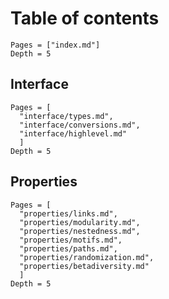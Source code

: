 # Table of contents

```@contents
Pages = ["index.md"]
Depth = 5
```

## Interface

```@contents
Pages = [
  "interface/types.md",
  "interface/conversions.md",
  "interface/highlevel.md"
  ]
Depth = 5
```

## Properties

```@contents
Pages = [
  "properties/links.md",
  "properties/modularity.md",
  "properties/nestedness.md",
  "properties/motifs.md",
  "properties/paths.md",
  "properties/randomization.md",
  "properties/betadiversity.md"
  ]
Depth = 5
```
